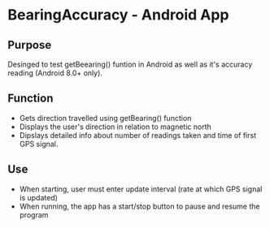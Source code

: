 # BearingAccuracy - Android App
## Purpose
Desinged to test getBeearing() funtion in Android as well as it's accuracy reading (Android 8.0+ only).
## Function
- Gets direction travelled using getBearing() function
- Displays the user's direction in relation to magnetic north
- Dipslays detailed info about number of readings taken and time of first GPS signal.
## Use
- When starting, user must enter update interval (rate at which GPS signal is updated)
- When running, the app has a start/stop button to pause and resume the program
